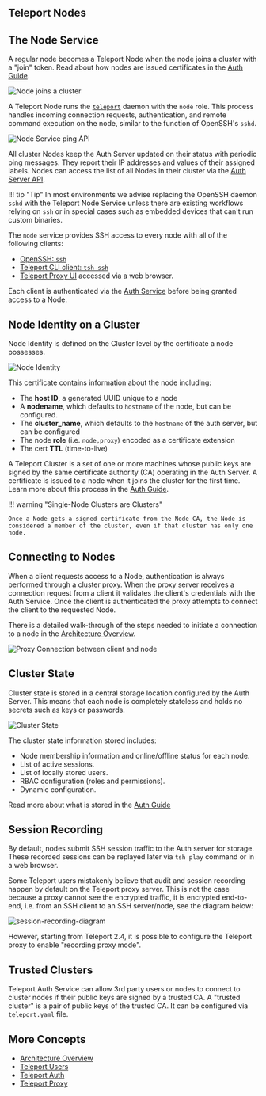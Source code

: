 ## Teleport Nodes


## The Node Service

A regular node becomes a Teleport Node when the node joins a cluster with a
"join" token. Read about how nodes are issued certificates in the
[Auth Guide](teleport_auth.md#issuing-node-certificates).

![Node joins a cluster](../img/node_join.svg)

A Teleport Node runs the [`teleport`](../cli-docs.md#teleport) daemon with the
`node` role. This process handles incoming connection requests, authentication,
and remote command execution on the node, similar to the function of OpenSSH's
`sshd`.

![Node Service ping API](../img/node_service_api.svg)

All cluster Nodes keep the Auth Server updated on their status with periodic
ping messages. They report their IP addresses and values of their assigned
labels. Nodes can access the list of all Nodes in their cluster via the
[Auth Server API](teleport_auth.md#auth-api).

!!! tip "Tip"
    In most environments we advise replacing the OpenSSH daemon `sshd`
    with the Teleport Node Service unless there are existing workflows relying
    on `ssh` or in special cases such as embedded devices that can't run
    custom binaries.

The `node` service provides SSH access to every node with all of the following clients:

* [OpenSSH: `ssh`](../admin-guide.md#using-teleport-with-openssh)
* [Teleport CLI client: `tsh ssh`](../cli-docs.md#tsh-ssh)
* [Teleport Proxy UI](teleport_proxy.md#web-to-ssh-proxy) accessed via a web browser.

Each client is authenticated via the [Auth Service](teleport_auth.md#authentication-in-teleport) before being granted access to a Node.

## Node Identity on a Cluster

Node Identity is defined on the Cluster level by the certificate a node possesses.

![Node Identity](../img/node_identity.svg)

This certificate contains information about the node including:

* The **host ID**, a generated UUID unique to a node
* A **nodename**, which defaults to `hostname` of the node, but can be configured.
* The **cluster_name**, which defaults to the `hostname` of the auth server, but can be configured
* The node **role** (i.e. `node,proxy`) encoded as a certificate extension
* The cert **TTL** (time-to-live)

A Teleport Cluster is a set of one or more machines whose public keys are signed
by the same certificate authority (CA) operating in the Auth Server. A
certificate is issued to a node when it joins the cluster for the first time.
Learn more about this process in the [Auth
Guide](teleport_auth.md#authentication-in-teleport).

!!! warning "Single-Node Clusters are Clusters"

    Once a Node gets a signed certificate from the Node CA, the Node is considered a member of the cluster, even if that cluster has only one node.

## Connecting to Nodes

When a client requests access to a Node, authentication is always performed
through a cluster proxy. When the proxy server receives a connection request
from a client it validates the client's credentials with the Auth Service. Once
the client is authenticated the proxy attempts to connect the client to the
requested Node.

There is a detailed walk-through of the steps needed to initiate a connection to
a node in the [Architecture Overview](teleport_architecture_overview.md).

![Proxy Connection between client and node](../img/proxy_client_connect.svg)

## Cluster State

Cluster state is stored in a central storage location configured by the Auth
Server. This means that each node is completely stateless and holds no secrets
such as keys or passwords.

![Cluster State](../img/cluster_state.svg)

The cluster state information stored includes:

* Node membership information and online/offline status for each node.
* List of active sessions.
* List of locally stored users.
* RBAC configuration (roles and permissions).
* Dynamic configuration.

Read more about what is stored in the [Auth Guide](teleport_auth.md#auth-state)

## Session Recording

By default, nodes submit SSH session traffic to the Auth server
for storage. These recorded sessions can be replayed later via `tsh play`
command or in a web browser.

Some Teleport users mistakenly believe that audit and session recording happen
by default on the Teleport proxy server. This is not the case because a proxy
cannot see the encrypted traffic, it is encrypted end-to-end, i.e. from an SSH
client to an SSH server/node, see the diagram below:

![session-recording-diagram](../img/session-recording.svg)

However, starting from Teleport 2.4, it is possible to configure the
Teleport proxy to enable "recording proxy mode".

## Trusted Clusters

Teleport Auth Service can allow 3rd party users or nodes to connect to cluster
nodes if their public keys are signed by a trusted CA. A "trusted cluster" is a
pair of public keys of the trusted CA. It can be configured via `teleport.yaml`
file.

<!--TODO: incomplete, write more on this-->

## More Concepts

* [Architecture Overview](teleport_architecture_overview.md)
* [Teleport Users](teleport_users.md)
* [Teleport Auth](teleport_auth.md)
* [Teleport Proxy](teleport_proxy.md)
